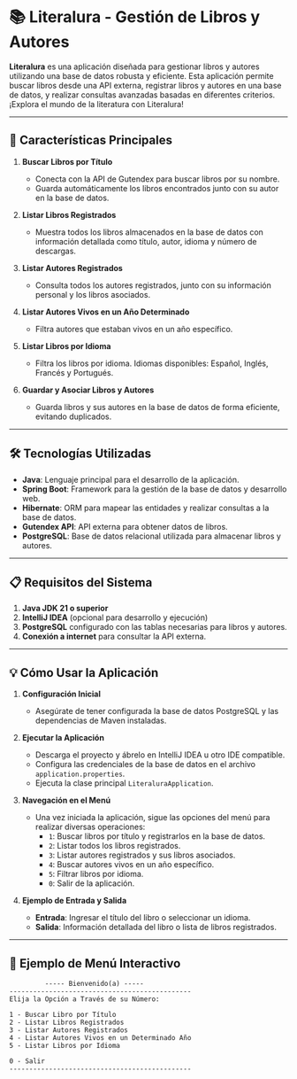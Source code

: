 # 📚 Literalura - Gestión de Libros y Autores

**Literalura** es una aplicación diseñada para gestionar libros y autores utilizando una base de datos robusta y eficiente. Esta aplicación permite buscar libros desde una API externa, registrar libros y autores en una base de datos, y realizar consultas avanzadas basadas en diferentes criterios. ¡Explora el mundo de la literatura con Literalura!

---

## 🚀 Características Principales

1. **Buscar Libros por Título**
   - Conecta con la API de Gutendex para buscar libros por su nombre.
   - Guarda automáticamente los libros encontrados junto con su autor en la base de datos.

2. **Listar Libros Registrados**
   - Muestra todos los libros almacenados en la base de datos con información detallada como título, autor, idioma y número de descargas.

3. **Listar Autores Registrados**
   - Consulta todos los autores registrados, junto con su información personal y los libros asociados.

4. **Listar Autores Vivos en un Año Determinado**
   - Filtra autores que estaban vivos en un año específico.

5. **Listar Libros por Idioma**
   - Filtra los libros por idioma. Idiomas disponibles: Español, Inglés, Francés y Portugués.

6. **Guardar y Asociar Libros y Autores**
   - Guarda libros y sus autores en la base de datos de forma eficiente, evitando duplicados.

---

## 🛠️ Tecnologías Utilizadas

- **Java**: Lenguaje principal para el desarrollo de la aplicación.
- **Spring Boot**: Framework para la gestión de la base de datos y desarrollo web.
- **Hibernate**: ORM para mapear las entidades y realizar consultas a la base de datos.
- **Gutendex API**: API externa para obtener datos de libros.
- **PostgreSQL**: Base de datos relacional utilizada para almacenar libros y autores.

---

## 📋 Requisitos del Sistema

1. **Java JDK 21 o superior**
2. **IntelliJ IDEA** (opcional para desarrollo y ejecución)
3. **PostgreSQL** configurado con las tablas necesarias para libros y autores.
4. **Conexión a internet** para consultar la API externa.

---

## 💡 Cómo Usar la Aplicación

1. **Configuración Inicial**
   - Asegúrate de tener configurada la base de datos PostgreSQL y las dependencias de Maven instaladas.

2. **Ejecutar la Aplicación**
   - Descarga el proyecto y ábrelo en IntelliJ IDEA u otro IDE compatible.
   - Configura las credenciales de la base de datos en el archivo `application.properties`.
   - Ejecuta la clase principal `LiteraluraApplication`.

3. **Navegación en el Menú**
   - Una vez iniciada la aplicación, sigue las opciones del menú para realizar diversas operaciones:
     - `1`: Buscar libros por título y registrarlos en la base de datos.
     - `2`: Listar todos los libros registrados.
     - `3`: Listar autores registrados y sus libros asociados.
     - `4`: Buscar autores vivos en un año específico.
     - `5`: Filtrar libros por idioma.
     - `0`: Salir de la aplicación.

4. **Ejemplo de Entrada y Salida**
   - **Entrada**: Ingresar el título del libro o seleccionar un idioma.
   - **Salida**: Información detallada del libro o lista de libros registrados.

---

## 🎨 Ejemplo de Menú Interactivo

```plaintext
         ----- Bienvenido(a) -----
----------------------------------------------
Elija la Opción a Través de su Número:

1 - Buscar Libro por Título
2 - Listar Libros Registrados
3 - Listar Autores Registrados
4 - Listar Autores Vivos en un Determinado Año
5 - Listar Libros por Idioma

0 - Salir
----------------------------------------------

